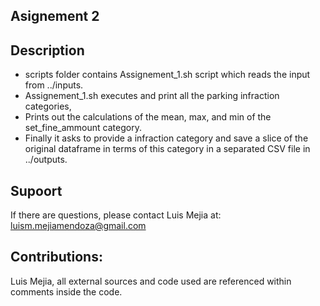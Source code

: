 ## Asignement 2

## Description
- scripts folder contains Assignement_1.sh script which reads the input from ../inputs.
- Assignement_1.sh executes and print all the parking infraction categories, 
- Prints out the calculations of the mean, max, and min of the set_fine_ammount category. 
- Finally it asks to provide a infraction category and save a slice of the original dataframe in terms of this category in a separated CSV file in ../outputs. 

## Supoort
If there are questions, please contact Luis Mejia at: luism.mejiamendoza@gmail.com

## Contributions:
Luis Mejia, all external sources and code used are referenced within comments inside the code.
